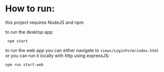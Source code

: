 # How to run:
this project requires NodeJS and npm

to run the desktop app: 

 ``` npm start```

to run the web app you can either navigate to `views/LoginForm/index.html` or you can run it locally with http using expressJS:

`npm run start-web 
`
